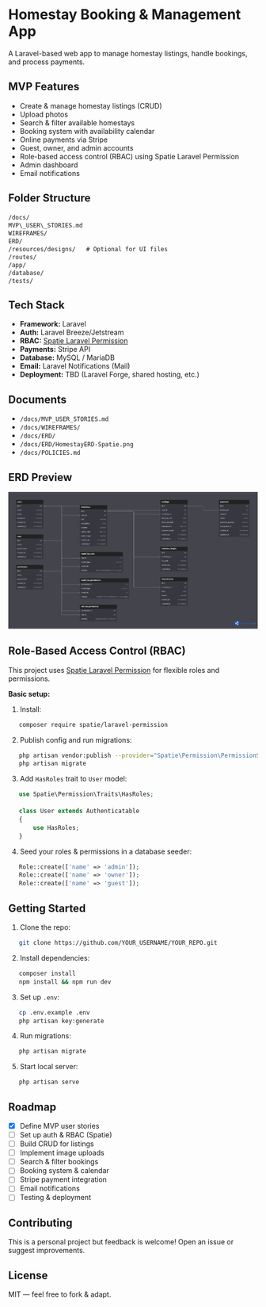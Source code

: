 # Homestay Booking & Management App

A Laravel-based web app to manage homestay listings, handle bookings, and process payments.

## MVP Features

- Create & manage homestay listings (CRUD)
- Upload photos
- Search & filter available homestays
- Booking system with availability calendar
- Online payments via Stripe
- Guest, owner, and admin accounts
- Role-based access control (RBAC) using Spatie Laravel Permission
- Admin dashboard
- Email notifications

## Folder Structure

```
/docs/
MVP\_USER\_STORIES.md
WIREFRAMES/
ERD/
/resources/designs/   # Optional for UI files
/routes/
/app/
/database/
/tests/
```

## Tech Stack

- **Framework:** Laravel
- **Auth:** Laravel Breeze/Jetstream
- **RBAC:** [Spatie Laravel Permission](https://spatie.be/docs/laravel-permission)
- **Payments:** Stripe API
- **Database:** MySQL / MariaDB
- **Email:** Laravel Notifications (Mail)
- **Deployment:** TBD (Laravel Forge, shared hosting, etc.)

## Documents

- `/docs/MVP_USER_STORIES.md`
- `/docs/WIREFRAMES/`
- `/docs/ERD/`
- `/docs/ERD/HomestayERD-Spatie.png`
- `/docs/POLICIES.md`

## ERD Preview

![ERD Diagram](/docs/ERD/HomestayERD-Spatie.png)

## Role-Based Access Control (RBAC)

This project uses [Spatie Laravel Permission](https://spatie.be/docs/laravel-permission) for flexible roles and permissions.

**Basic setup:**

1. Install:
```bash
   composer require spatie/laravel-permission
````

2. Publish config and run migrations:

```bash
   php artisan vendor:publish --provider="Spatie\Permission\PermissionServiceProvider"
   php artisan migrate
```

3. Add `HasRoles` trait to `User` model:

```php
   use Spatie\Permission\Traits\HasRoles;

   class User extends Authenticatable
   {
       use HasRoles;
   }
```

4. Seed your roles & permissions in a database seeder:

```php
   Role::create(['name' => 'admin']);
   Role::create(['name' => 'owner']);
   Role::create(['name' => 'guest']);
```

## Getting Started

1. Clone the repo:
```bash
   git clone https://github.com/YOUR_USERNAME/YOUR_REPO.git
````

2. Install dependencies:

```bash
   composer install
   npm install && npm run dev
```

3. Set up `.env`:

```bash
   cp .env.example .env
   php artisan key:generate
```

4. Run migrations:

```bash
   php artisan migrate
```

5. Start local server:

```bash
   php artisan serve
```

## Roadmap

* [x] Define MVP user stories
* [ ] Set up auth & RBAC (Spatie)
* [ ] Build CRUD for listings
* [ ] Implement image uploads
* [ ] Search & filter bookings
* [ ] Booking system & calendar
* [ ] Stripe payment integration
* [ ] Email notifications
* [ ] Testing & deployment

## Contributing

This is a personal project but feedback is welcome!
Open an issue or suggest improvements.

## License

MIT — feel free to fork & adapt.
